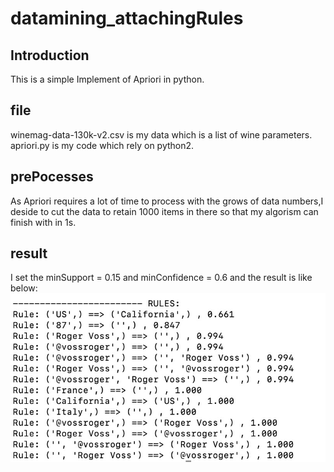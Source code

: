 # datamining_attachingRules
## Introduction
This is a simple Implement of Apriori in python.

## file
winemag-data-130k-v2.csv is my data which is a list of wine parameters.<br/>
apriori.py is my code which rely on python2.

## prePocesses
As Apriori requires a lot of time to process with the grows of data numbers,I deside to cut the data to retain 1000 items in there so that my algorism can finish with in 1s.

## result
I set the minSupport = 0.15 and minConfidence = 0.6 and the result is like below:<br/>
 ![image](https://github.com/xcircle/datamining_attachingRules/blob/master/image/1.jpg)
